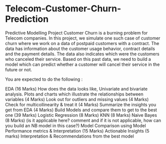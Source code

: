 # Telecom-Customer-Churn-Prediction
Predictive Modelling Project
Customer Churn is a burning problem for Telecom companies. In this project, we simulate one such case of customer churn where we work on a data of postpaid customers with a contract. The data has information about the customer usage behavior, contract details and the payment details. The data also indicates which were the customers who canceled their service. Based on this past data, we need to build a model which can predict whether a customer will cancel their service in the future or not.

You are expected to do the following : 

EDA (16 Marks)
How does the data looks like, Univariate and bivariate analysis. Plots and charts which illustrate the relationships between variables (4 Marks)
Look out for outliers and missing values (4 Marks)
Check for multicollinearity & treat it (4 Marks)
Summarize the insights you get from EDA  (4 Marks)
Build Models and compare them to get to the best one (39 Marks)
Logistic Regression (8 Marks)
KNN (8 Marks)
Naive Bayes (8 Marks) (is it applicable here? comment and if it is not applicable, how can you build an NB model in this case?)
Model Comparison using Model Performance metrics & Interpretation (15 Marks)
    Actionable Insights (5 marks)
Interpretation & Recommendations from the best model
